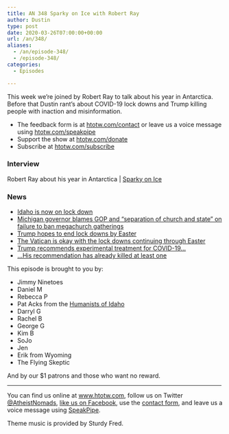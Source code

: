```yaml
---
title: AN 348 Sparky on Ice with Robert Ray
author: Dustin
type: post
date: 2020-03-26T07:00:00+00:00
url: /an/348/
aliases:
  - /an/episode-348/
  - /episode-348/
categories:
  - Episodes

---
```

<div id="buzzsprout-player-10552761"></div><script src="https://www.buzzsprout.com/1983601/10552761-348-sparky-on-ice-with-robert-ray.js?container_id=buzzsprout-player-10552761&player=small" type="text/javascript" charset="utf-8"></script>

This week we’re joined by Robert Ray to talk about his year in Antarctica. Before that Dustin rant’s about COVID-19 lock downs and Trump killing people with inaction and misinformation.

<!--more-->

 * The feedback form is at [htotw.com/contact](https://htotw.com/contact) or leave us a voice message using <a href="https://htotw.com/speakpipe" target="_blank" rel="noopener noreferrer">htotw.com/speakpipe</a>
 * Support the show at <a href="https://htotw.com/donate" target="_blank" rel="noopener noreferrer">htotw.com/donate</a>
 * Subscribe at <a href="https://htotw.com/subscribe" target="_blank" rel="noopener noreferrer">htotw.com/subscribe</a>

### Interview

Robert Ray about his year in Antarctica | [Sparky on Ice][1]

### News

  * [Idaho is now on lock down][2]
  * [Michigan governor blames GOP and “separation of church and state” on failure to ban megachurch gatherings][3]
  * [Trump hopes to end lock downs by Easter][4]
  * [The Vatican is okay with the lock downs continuing through Easter][5]
  * [Trump recommends experimental treatment for COVID-19…][6]
  * […His recommendation has already killed at least one][7]

This episode is brought to you by:

  * Jimmy Ninetoes
  * Daniel M
  * Rebecca P
  * Pat Acks from the <a href="https://www.humanistsofidaho.org" target="_blank" rel="noopener noreferrer">Humanists of Idaho</a>
  * Darryl G
  * Rachel B
  * George G
  * Kim B
  * SoJo
  * Jen
  * Erik from Wyoming
  * The Flying Skeptic

And by our $1 patrons and those who want no reward.

<hr width="500" />

You can find us online at <a href="https://www.htotw.com/" target="_blank" rel="noopener noreferrer">www.htotw.com</a>, follow us on Twitter <a href="https://htotw.com/twitter" target="_blank" rel="noopener noreferrer">@AtheistNomads</a>, <a href="https://htotw.com/facebook" target="_blank" rel="noopener noreferrer">like us on Facebook</a>, use the [contact form](https://htotw.com/contact), and leave us a voice message using <a href="https://htotw.com/speakpipe" target="_blank" rel="noopener noreferrer">SpeakPipe</a>.

Theme music is provided by Sturdy Fred.

 [1]: http://sparkyonice.xyz/
 [2]: https://coronavirus.idaho.gov/
 [3]: https://www.rawstory.com/2020/03/michigan-governor-blames-gop-and-separation-of-church-and-state-on-failure-to-ban-megachurch-gatherings/
 [4]: https://www.cnn.com/2020/03/25/politics/donald-trump-coronavirus/index.html
 [5]: https://www.vaticannews.va/en/vatican-city/news/2020-03/covid-19-decree-regarding-easter-triduum-liturgical-celebration.html
 [6]: https://www.nbcnews.com/news/us-news/lifesaving-lupus-drug-short-supply-after-trump-touts-possible-coronavirus-n1166981
 [7]: https://www.nbcnews.com/health/health-news/man-dies-after-ingesting-chloroquine-attempt-prevent-coronavirus-n1167166